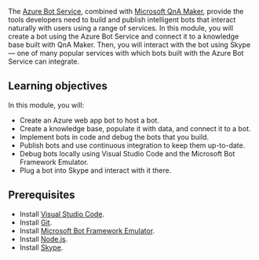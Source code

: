 The [Azure Bot Service](https://azure.microsoft.com/en*us/services/bot*service/), combined with [Microsoft QnA Maker](https://www.qnamaker.ai/), provide the tools developers need to build and publish intelligent bots that interact naturally with users using a range of services. In this module, you will create a bot using the Azure Bot Service and connect it to a knowledge base built with QnA Maker. Then, you will interact with the bot using Skype — one of many popular services with which bots built with the Azure Bot Service can integrate.

## Learning objectives

In this module, you will:

- Create an Azure web app bot to host a bot.
- Create a knowledge base, populate it with data, and connect it to a bot.
- Implement bots in code and debug the bots that you build.
- Publish bots and use continuous integration to keep them up-to-date.
- Debug bots locally using Visual Studio Code and the Microsoft Bot Framework Emulator.
- Plug a bot into Skype and interact with it there.

## Prerequisites

- Install [Visual Studio Code](http://code.visualstudio.com).
- Install [Git](https://git-scm.com).
- Install [Microsoft Bot Framework Emulator](https://emulator.botframework.com/).
- Install [Node.js](https://nodejs.org).
- Install [Skype](https://www.skype.com/en/download-skype/skype-for-computer/).
